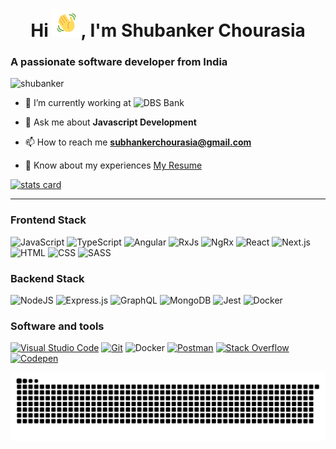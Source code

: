 <h1 align="center">Hi <img src="https://raw.githubusercontent.com/shubanker/shubanker/main/assets/wave.gif" 
         alt="Waving hand"
         height="45"
         width="45" />, I'm Shubanker Chourasia</h1>

<h3>A passionate software developer from India </h3>

<p> <img src="https://komarev.com/ghpvc/?username=shubanker&label=Profile%20views&color=0e75b6&style=flat" alt="shubanker" /> </p>

- 🔭 I’m currently working at <img src="https://www.dbs.com/in/iwov-resources/flp/splitter/images/dbs_logo.svg" alt="DBS Bank"/>

- 💬 Ask me about **Javascript Development**

- 📫 How to reach me **subhankerchourasia@gmail.com**

- 📄 Know about my experiences [My Resume](https://shubanker.github.io/docs/Shubanker_resume.pdf)

<p>
    <a align= "center" href="https://github.com/shubanker">
    <img alt= "stats card" height="200px" width="400" src="https://github-readme-stats.vercel.app/api?username=shubanker&theme=cobalt&show_icons=true&count_private=true" />
    </a>
</p>

<hr>

<h3 align="left">Frontend Stack</h3>
<p>
   <img alt="JavaScript" src="https://img.shields.io/badge/JavaScript%20-%23F7DF1E.svg?logo=javascript&logoColor=black"></img>
   <img alt="TypeScript" src="https://img.shields.io/badge/TypeScript%20-%23007ACC.svg?logo=typescript&logoColor=white"></img>   
   <img alt="Angular" src="https://img.shields.io/badge/angular-%23DD0031.svg?logo=angular&logoColor=white"></img>
   <img alt="RxJs" src="https://img.shields.io/badge/rxjs-%23B7178C.svg?logo=reactivex&logoColor=white"></img> 
   <img alt="NgRx" src="https://img.shields.io/badge/-NgRx-orange?logo=reactivex"></img> 
   <img alt="React" src="https://img.shields.io/badge/React%20-%2320232a.svg?logo=react&logoColor=%2361DAFB"></img>
   <img alt="Next.js" src="https://img.shields.io/badge/Next.js%20-%23404d59.svg?logo=react&logoColor=white"></img>
   <img alt="HTML" src="https://img.shields.io/badge/HTML%20-%23E34F26.svg?logo=html5&logoColor=white"></img>
   <img alt="CSS" src="https://img.shields.io/badge/CSS%20-%231572B6.svg?logo=css3&logoColor=white"></img>
   <img alt="SASS" src="https://img.shields.io/badge/Sass%20-hotpink.svg?logo=SASS&logoColor=white"></img>
</p>
<h3 align="left">Backend Stack</h3>
<p>
   <img alt="NodeJS" src="https://img.shields.io/badge/Node.js%20-%2343853D.svg?logo=node-dot-js&logoColor=white"></img>
   <img alt="Express.js" src="https://img.shields.io/badge/Express.js%20-%23404d59.svg?logo=express&logoColor=white"></img>
   <img alt="GraphQL" src="https://img.shields.io/badge/GraphQL%20-F71490.svg?logo=graphql&logoColor=white"></img>
   <img alt="MongoDB" src ="https://img.shields.io/badge/MongoDB-%234ea94b.svg?logo=mongodb&logoColor=white"></a>
   <img alt="Jest" src="https://img.shields.io/badge/Spring_Boot-F2F4F9?logo=spring-boot"></img>
   <img alt="Docker" src="https://img.shields.io/badge/Docker-2391E6.svg?logo=docker&logoColor=white"></img>
   
</p>
<h3 align="left">Software and tools</h3>
<p>
    <a href="#"><img alt="Visual Studio Code" src="https://img.shields.io/badge/Visual%20Studio%20Code-0078d7.svg?logo=visual-studio-code&logoColor=white"></a>
    <a href="#"><img alt="Git" src="https://img.shields.io/badge/Git%20-%23F05033.svg?logo=git&logoColor=white"></a>
    <img alt="Docker" src="https://img.shields.io/badge/Docker-2391E6.svg?logo=docker&logoColor=white"></img>
    <a href="#"><img alt="Postman" src="https://img.shields.io/badge/Postman-FF6C37?logo=postman&logoColor=white"></a>
    <a href="#"><img alt="Stack Overflow" src="https://img.shields.io/badge/-Stack%20Overflow-FE7A16?logo=stack-overflow&logoColor=white"></a>
    <a href="#"><img alt="Codepen" src="https://img.shields.io/badge/Codepen-000000.svg?logo=codepen&logoColor=white"></a>
</p>
<p align="center">
  <img src="https://github.com/shubanker/shubanker/raw/output/github-contribution-grid-snake.svg" alt="snake"></center>
</p>
<!--
**shubanker/shubanker** is a ✨ _special_ ✨ repository because its `README.md` (this file) appears on your GitHub profile.

Here are some ideas to get you started:

- 🔭 I’m currently working on ...
- 🌱 I’m currently learning ...
- 👯 I’m looking to collaborate on ...
- 🤔 I’m looking for help with ...
- 💬 Ask me about ...
- 📫 How to reach me: ...
- 😄 Pronouns: ...
- ⚡ Fun fact: ...
  -->
